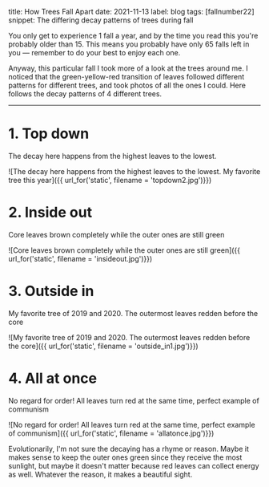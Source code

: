 title: How Trees Fall Apart
date: 2021-11-13
label: blog
tags: [fallnumber22]
snippet: The differing decay patterns of trees during fall

You only get to experience 1 fall a year, and by the time you read this you're probably older than 15. This means you probably have only 65 falls left in you — remember to do your best to enjoy each one. 

Anyway, this particular fall I took more of a look at the trees around me. I noticed that the green-yellow-red transition of leaves followed different patterns for different trees, and took photos of all the ones I could. Here follows the decay patterns of 4 different trees.

<hr>

# 1. Top down
<p class="caption">The decay here happens from the highest leaves to the lowest. </p>
![The decay here happens from the highest leaves to the lowest. My favorite tree this year]({{ url_for('static', filename = 'topdown2.jpg')}})

# 2. Inside out
<p class="caption">Core leaves brown completely while the outer ones are still green</p>
![Core leaves brown completely while the outer ones are still green]({{ url_for('static', filename = 'insideout.jpg')}})

# 3. Outside in
<p class="caption">My favorite tree of 2019 and 2020. The outermost leaves redden before the core</p>
![My favorite tree of 2019 and 2020. The outermost leaves redden before the core]({{ url_for('static', filename = 'outside_in1.jpg')}})



# 4. All at once
<p class="caption">No regard for order! All leaves turn red at the same time, perfect example of communism</p>
![No regard for order! All leaves turn red at the same time, perfect example of communism]({{ url_for('static', filename = 'allatonce.jpg')}})


Evolutionarily, I'm not sure the decaying has a rhyme or reason. Maybe it makes sense to keep the outer ones green since they receive the most sunlight, but maybe it doesn't matter because red leaves can collect energy as well. Whatever the reason, it makes a beautiful sight. 


